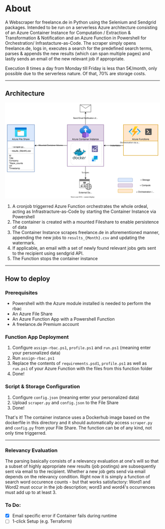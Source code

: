 # About

A Webscraper for freelance.de in Python using the Selenium and Sendgrid packages. Intended to be run on a serverless Azure architecture consisting  of an Azure Container Instance for Computation / Extraction & Transformation & Notification and an Azure Function in Powershell for Orchestration/ Infrastacture-as-Code. The scraper simply opens freelance.de, logs in, executes a search for the predefined search terms, parses & appends the new results (which can span multiple pages) and lastly sends an email of the new relevant job if appropriate.

Execution 8 times a day from Monday till Friday is less than 5€/month, only possible due to the serverless nature. Of that, 70% are storage costs.

---

## Architecture
<p align="center">
<img src="Scraper.svg">
</p>

1. A cronjob triggerred Azure Function orchestrates the whole ordeal, acting as Infrastracture-as-Code by starting the Container Instance via Powershell
2. The container is created with a mounted Fileshare to enable persistence of data
3. The Container Instance scrapes freelance.de in aforementioned manner, appending the new jobs to `results_{Month}.csv` and updating the watermark.
4. If applicable, an email with a set of newly found relevant jobs gets sent to the recipient using sendgrid API.
5. The Function stops the container instance

---

## How to deploy

### Prerequisites
- Powershell with the Azure module installed is needed to perform the rbac
- An Azure File Share
- An Azure Function App with a Powershell Function
- A freelance.de Premium account

### Function App Deployment

1. Configure `assign-rbac.ps1`, `profile.ps1` and `run.ps1` (meaning enter your personalized data)
2. Run `assign-rbac.ps1`
3. Replace the contents of `requirements.psd1`, `profile.ps1` as well as `run.ps1` of your Azure Function with the files from this function folder
4. Done!

### Script & Storage Configuration
1. Configure `config.json` (meaning enter your personalized data)
2. Upload `scraper.py` and `config.json` to the File Share
3. Done!

That's it! The container instance uses a Dockerhub image based on the dockerfile in this directory and it should automatically access `scraper.py` and `config.py` from your File Share. The function can be of any kind, not only time triggerred.

---

### Relevancy Evaluation

The parsing basically consists of a relevancy evaluation at one's will so that a subset of highly appropriate new results (job postings) are subsequently sent via email to the recipient. 
Whether a new job gets send via email depends on the relevancy condition. Right now it is simply a function of search word occurence counts - but that works satisfactory: Word1 and Word2 must occur in the job description; word3 and word4's occurrences must add up to at least 3.

### To Do:
- [x] Email specific error if Container fails during runtime
- [ ] 1-click Setup (e.g. Terraform)